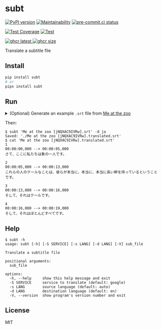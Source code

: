 # subt

[![PyPI version](
  <https://badge.fury.io/py/subt.svg>
  )](
  <https://badge.fury.io/py/subt>
) [![Maintainability](
  <https://api.codeclimate.com/v1/badges/a41545d7775b010ad9b2/maintainability>
  )](
  <https://codeclimate.com/github/eggplants/subt/maintainability>
) [![pre-commit.ci status](
  <https://results.pre-commit.ci/badge/github/eggplants/subt/master.svg>
  )](
  <https://results.pre-commit.ci/latest/github/eggplants/subt/master>
)

[![Test Coverage](
  <https://api.codeclimate.com/v1/badges/a41545d7775b010ad9b2/test_coverage>
  )](
  <https://codeclimate.com/github/eggplants/subt/test_coverage>
) [![Test](
  <https://github.com/eggplants/subt/actions/workflows/test.yml/badge.svg>
  )](
  <https://github.com/eggplants/subt/actions/workflows/test.yml>
)

[![ghcr latest](
  <https://ghcr-badge.deta.dev/eggplants/subt/latest_tag?trim=major&label=latest>
 ) ![ghcr size](
  <https://ghcr-badge.deta.dev/eggplants/subt/size>
)](
  <https://github.com/eggplants/subt/pkgs/container/subt>
)

Translate a subtitle file

## Install

```sh
pip install subt
# or
pipx install subt
```

## Run

<!-- markdownlint-disable MD033 -->
<details>

<summary> (Optional) Generate an example <code>.srt</code> file from <a href="https://www.youtube.com/watch?v=jNQXAC9IVRw">Me at the zoo</a> </summary>

```shellsession
$ yt-dlp 'https://www.youtube.com/watch?v=jNQXAC9IVRw'
$ whisper-ctranslate2 'Me at the zoo [jNQXAC9IVRw].mp4'
$ cat 
1
00:00:00,000 --> 00:00:05,000
Alright, so here we are, one of the elephants.

2
00:00:05,000 --> 00:00:13,000
The cool thing about these guys is that they have really, really, really long trunks.

3
00:00:13,000 --> 00:00:16,000
And that's cool.

4
00:00:16,000 --> 00:00:19,000
And that's pretty much all there is to say.
```

</details>
<!-- markdownlint-enable MD033 -->

Then:

```shellsession
$ subt 'Me at the zoo [jNQXAC9IVRw].srt' -d ja
Saved: './Me at the zoo [jNQXAC9IVRw].translated.srt'
$ cat 'Me at the zoo [jNQXAC9IVRw].translated.srt'
1
00:00:00,000 --> 00:00:05,000
さて、ここに私たちは象の一人です。

2
00:00:05,000 --> 00:00:13,000
これらの人のクールなことは、彼らが本当に、本当に、本当に長い幹を持っているということです。

3
00:00:13,000 --> 00:00:16,000
そして、それはクールです。

4
00:00:16,000 --> 00:00:19,000
そして、それはほとんどすべてです。
```

## Help

```shellsession
$ subt -h
usage: subt [-h] [-S SERVICE] [-s LANG] [-d LANG] [-V] sub_file

Translate a subtitle file

positional arguments:
  sub_file

options:
  -h, --help     show this help message and exit
  -S SERVICE     service to translate (default: google)
  -s LANG        source language (default: auto)
  -d LANG        destination language (default: en)
  -V, --version  show program's version number and exit
```

## License

MIT
